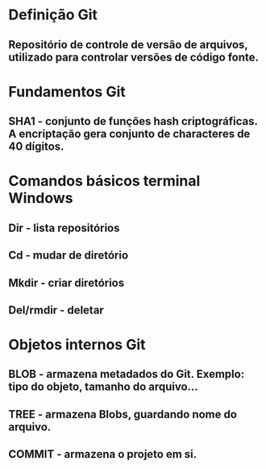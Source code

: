 # <h1> Definição Git </h1>
## <h2>Repositório de controle de versão de arquivos, utilizado para controlar versões de código fonte. </h2>

# <h1> Fundamentos Git </h2>
## <h2> SHA1 - conjunto de funções hash criptográficas. A encriptação gera conjunto de characteres de 40 dígitos. </h2>

# <h1> Comandos básicos terminal Windows </h1>
## Dir - lista repositórios 
## Cd - mudar de diretório
## Mkdir - criar diretórios
## Del/rmdir - deletar 

# <h1> Objetos internos Git </h1>
## BLOB - armazena metadados do Git. Exemplo: tipo do objeto, tamanho do arquivo...
## TREE - armazena Blobs, guardando nome do arquivo.



## COMMIT - armazena o projeto em si.


